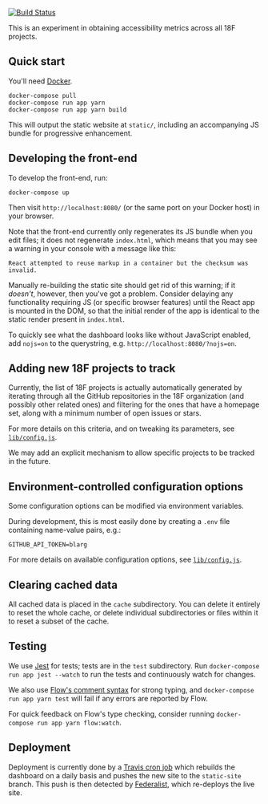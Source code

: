 [![Build Status](https://travis-ci.org/18F/a11y-metrics.svg?branch=master)](https://travis-ci.org/18F/a11y-metrics)

This is an experiment in obtaining accessibility metrics across all
18F projects.

## Quick start

You'll need [Docker][].

```
docker-compose pull
docker-compose run app yarn
docker-compose run app yarn build
```

This will output the static website at `static/`, including an
accompanying JS bundle for progressive enhancement.

## Developing the front-end

To develop the front-end, run:

```
docker-compose up
```

Then visit `http://localhost:8080/` (or the same port on your Docker host)
in your browser.

Note that the front-end currently only regenerates its JS bundle when you
edit files; it does not regenerate `index.html`, which means that you
may see a warning in your console with a message like this:

```
React attempted to reuse markup in a container but the checksum was invalid.
```

Manually re-building the static site should get rid of this warning; if
it *doesn't*, however, then you've got a problem. Consider delaying any
functionality requiring JS (or specific browser features) until the
React app is mounted in the DOM, so that the initial render of the app
is identical to the static render present in `index.html`.

To quickly see what the dashboard looks like without JavaScript enabled,
add `nojs=on` to the querystring, e.g. `http://localhost:8080/?nojs=on`.

## Adding new 18F projects to track

Currently, the list of 18F projects is actually automatically generated
by iterating through all the GitHub repositories in the 18F organization
(and possibly other related ones) and filtering for the ones that
have a homepage set, along with a minimum number of open issues or
stars.

For more details on this criteria, and on tweaking its parameters,
see [`lib/config.js`][].

We may add an explicit mechanism to allow specific projects to be
tracked in the future.

## Environment-controlled configuration options

Some configuration options can be modified via environment variables.

During development, this is most easily done by creating a `.env` file
containing name-value pairs, e.g.:

```
GITHUB_API_TOKEN=blarg
```

For more details on available configuration options, see [`lib/config.js`][].

## Clearing cached data

All cached data is placed in the `cache` subdirectory. You can delete it
entirely to reset the whole cache, or delete individual subdirectories
or files within it to reset a subset of the cache.

## Testing

We use [Jest][] for tests; tests are in the `test` subdirectory. Run
`docker-compose run app jest --watch` to run the tests and continuously
watch for changes.

We also use [Flow's comment syntax][flow] for strong typing,
and `docker-compose run app yarn test` will fail if any errors are
reported by Flow.

For quick feedback on Flow's type checking, consider running
`docker-compose run app yarn flow:watch`.

## Deployment

Deployment is currently done by a [Travis cron job][] which rebuilds the
dashboard on a daily basis and pushes the new site to the `static-site`
branch. This push is then detected by [Federalist][], which re-deploys
the live site.

[Docker]: https://docker.com/
[flow]: https://flowtype.org/en/docs/types/comments/
[Jest]: http://facebook.github.io/jest/
[`lib/config.js`]: lib/config.js
[Travis cron job]: https://docs.travis-ci.com/user/cron-jobs/
[Federalist]: https://federalist.18f.gov/
